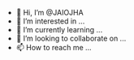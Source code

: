 - 👋 Hi, I’m @JAIOJHA
- 👀 I’m interested in ...
- 🌱 I’m currently learning ...
- 💞️ I’m looking to collaborate on ...
- 📫 How to reach me ...

<!---
jayoj/jayoj is a ✨ special ✨ repository because its `README.md` (this file) appears on your GitHub profile.
You can click the Preview link to take a look at your changes.
--->
